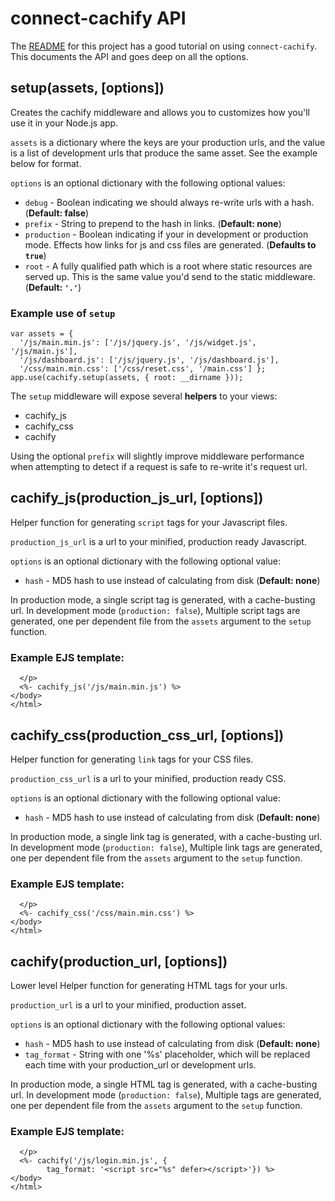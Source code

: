 # connect-cachify API #

The [README](../README.md) for this project has a good tutorial on using 
``connect-cachify``. This documents the API and goes deep on all the options.

## setup(assets, [options]) ##

Creates the cachify middleware and allows you to customizes how you'll use 
it in your Node.js app.

``assets`` is a dictionary where the keys are your production urls,
and the value is a list of development urls that produce the same asset.
See the example below for format.

``options`` is an optional dictionary with the following optional values:

* ``debug`` - Boolean indicating we should always re-write urls with a hash. (**Default: false**)
* ``prefix`` - String to prepend to the hash in links. (**Default: none**)
* ``production`` - Boolean indicating if your in development or production mode.
   Effects how links for js and css files are generated. (**Defaults to ``true``**)
* ``root`` - A fully qualified path which is a root where static
   resources are served up. This is the same value you'd send to the
   static middleware. (**Default: ``'.'``**)

### Example use of ``setup`` ###

    var assets = { 
      '/js/main.min.js': ['/js/jquery.js', '/js/widget.js', '/js/main.js'],
      '/js/dashboard.js': ['/js/jquery.js', '/js/dashboard.js'],
      '/css/main.min.css': ['/css/reset.css', '/main.css'] };
    app.use(cachify.setup(assets, { root: __dirname }));

The ``setup`` middleware will expose several **helpers** to your views:

* cachify_js
* cachify_css
* cachify

Using the optional ``prefix`` will slightly improve middleware performance 
when attempting to detect if a request is safe to re-write it's request url.

## cachify_js(production_js_url, [options]) ##
Helper function for generating ``script`` tags for your Javascript files.

``production_js_url`` is a url to your minified, production ready Javascript.

``options`` is an optional dictionary with the following optional value:

* ``hash`` - MD5 hash to use instead of calculating from disk (**Default: none**)

In production mode, a single script tag is generated, with a cache-busting
url. In development mode (``production: false``), Multiple script tags are
generated, one per dependent file from the ``assets`` argument to the ``setup`` function.

### Example EJS template: ###
      
      </p>
      <%- cachify_js('/js/main.min.js') %>
    </body>
    </html>

## cachify_css(production_css_url, [options]) ##
Helper function for generating ``link`` tags for your CSS files.

``production_css_url`` is a url to your minified, production ready CSS.

``options`` is an optional dictionary with the following optional value:

* ``hash`` - MD5 hash to use instead of calculating from disk (**Default: none**)

In production mode, a single link tag is generated, with a cache-busting
url. In development mode (``production: false``), Multiple link tags are
generated, one per dependent file from the ``assets`` argument to the ``setup`` function.

### Example EJS template: ###
      
      </p>
      <%- cachify_css('/css/main.min.css') %>
    </body>
    </html>

## cachify(production_url, [options]) ##
Lower level Helper function for generating HTML tags for your urls.

``production_url`` is a url to your minified, production asset.

``options`` is an optional dictionary with the following optional values:

* ``hash`` - MD5 hash to use instead of calculating from disk (**Default: none**)
* ``tag_format`` - String with one '%s' placeholder, which will be replaced each time with your production_url or development urls.

In production mode, a single HTML tag is generated, with a cache-busting
url. In development mode (``production: false``), Multiple tags are
generated, one per dependent file from the ``assets`` argument to the ``setup`` function.

### Example EJS template: ###
      
      </p>
      <%- cachify('/js/login.min.js', {
            tag_format: '<script src="%s" defer></script>'}) %>
    </body>
    </html>